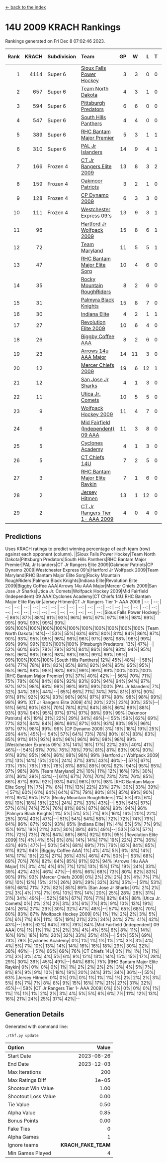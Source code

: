[<- back to the index](readme.md)
# 14U 2009 KRACH Rankings
Rankings generated on Fri Dec  8 07:02:46 2023.

Rank|KRACH|Subdivision|Team|GP|W|L|T|OTW|OTL|SoS|Exp Wins|Win Diff
---:|---:|:---|:---|---:|---:|---:|---:|---:|---:|---:|---:|---:
1|4114|Super 6|[Sioux Falls Power Hockey](https://gamesheetstats.com/seasons/3664/teams/140999/schedule)|3|3|0|0|0|0|180|3.8|-0.0
2|657|Super 6|[Team North Dakota](https://gamesheetstats.com/seasons/3664/teams/141001/schedule)|4|3|1|0|0|0|868|3.8|-0.0
3|594|Super 6|[Pittsburgh Predators](https://gamesheetstats.com/seasons/3664/teams/140995/schedule)|6|6|0|0|0|0|13|6.8|-0.0
4|547|Super 6|[South Hills Panthers](https://gamesheetstats.com/seasons/3664/teams/160166/schedule)|4|4|0|0|0|0|17|4.9|0.0
5|389|Super 6|[RHC Bantam Major Premier](https://gamesheetstats.com/seasons/3664/teams/140984/schedule)|5|3|1|1|0|0|171|4.4|0.0
6|310|Super 6|[PAL Jr Islanders](https://gamesheetstats.com/seasons/3664/teams/140990/schedule)|14|9|4|1|0|0|247|10.4|0.0
7|166|Frozen 4|[CT Jr Rangers Elite 2009](https://gamesheetstats.com/seasons/3664/teams/140980/schedule)|13|8|3|2|1|0|113|9.9|0.0
8|159|Frozen 4|[Oakmoor Patriots](https://gamesheetstats.com/seasons/3664/teams/141002/schedule)|3|2|1|0|1|0|180|2.8|-0.0
9|128|Frozen 4|[CP Dynamo 2009](https://gamesheetstats.com/seasons/3664/teams/140991/schedule)|6|3|3|0|0|0|144|3.9|0.0
10|111|Frozen 4|[Westchester Express 09's](https://gamesheetstats.com/seasons/3664/teams/140992/schedule)|13|9|3|1|1|1|62|10.4|0.0
11|96||[Hartford Jr Wolfpack 2009](https://gamesheetstats.com/seasons/3664/teams/140979/schedule)|15|8|6|1|1|0|106|9.4|0.0
12|72||[Team Maryland](https://gamesheetstats.com/seasons/3664/teams/140998/schedule)|11|5|5|1|0|0|120|6.4|0.0
13|47||[RHC Bantam Major Elite Sorg](https://gamesheetstats.com/seasons/3664/teams/140985/schedule)|10|4|6|0|0|0|120|4.9|0.0
14|35||[Rocky Mountain RoughRiders](https://gamesheetstats.com/seasons/3664/teams/144346/schedule)|8|2|6|0|0|0|615|2.8|-0.0
15|31||[Palmyra Black Knights](https://gamesheetstats.com/seasons/3664/teams/140997/schedule)|15|8|7|0|0|0|126|8.9|0.0
16|30||[Indiana Elite](https://gamesheetstats.com/seasons/3664/teams/144344/schedule)|4|2|1|1|0|0|17|3.4|0.0
17|27||[Revolution Elite 2009](https://gamesheetstats.com/seasons/3664/teams/140996/schedule)|10|6|4|0|0|0|35|6.9|0.0
18|26||[Biggby Coffee AAA](https://gamesheetstats.com/seasons/3664/teams/144343/schedule)|8|2|6|0|0|1|636|2.8|-0.0
19|23||[Arrows 14u AAA Major](https://gamesheetstats.com/seasons/3664/teams/140993/schedule)|14|11|3|0|0|0|12|11.9|0.0
20|12||[Mercer Chiefs 2009](https://gamesheetstats.com/seasons/3664/teams/140987/schedule)|19|6|12|1|1|2|75|7.4|0.0
21|12||[San Jose Jr Sharks](https://gamesheetstats.com/seasons/3664/teams/141003/schedule)|4|1|3|0|0|0|125|1.9|0.0
22|11||[Utica Jr. Comets](https://gamesheetstats.com/seasons/3664/teams/140994/schedule)|10|5|5|0|0|0|115|5.9|0.0
23|9||[Wolfpack Hockey 2009](https://gamesheetstats.com/seasons/3664/teams/140986/schedule)|11|4|7|0|0|1|39|4.9|0.0
24|6||[Mid Fairfield (Independent) 09 AAA](https://gamesheetstats.com/seasons/3664/teams/140981/schedule)|11|3|8|0|0|0|30|3.9|0.0
25|5||[Cyclones Academy](https://gamesheetstats.com/seasons/3664/teams/140978/schedule)|4|1|3|0|0|0|17|1.9|0.0
26|5||[CT Chiefs 14U](https://gamesheetstats.com/seasons/3664/teams/140982/schedule)|7|2|5|0|0|0|19|2.9|0.0
27|3||[RHC Bantam Major Elite Raykin](https://gamesheetstats.com/seasons/3664/teams/140989/schedule)|7|1|6|0|0|0|13|1.9|0.0
28|2||[Jersey Hitmen](https://gamesheetstats.com/seasons/3664/teams/140988/schedule)|13|1|12|0|0|0|105|1.9|0.0
29|2||[CT Jr Rangers Tier 1- AAA 2009](https://gamesheetstats.com/seasons/3664/teams/140983/schedule)|4|0|4|0|0|0|13|0.9|0.0

## Predictions
Uses KRACH ratings to predict winning percentage of each team (row) against each opponent (column).
||Sioux Falls Power Hockey|Team North Dakota|Pittsburgh Predators|South Hills Panthers|RHC Bantam Major Premier|PAL Jr Islanders|CT Jr Rangers Elite 2009|Oakmoor Patriots|CP Dynamo 2009|Westchester Express 09's|Hartford Jr Wolfpack 2009|Team Maryland|RHC Bantam Major Elite Sorg|Rocky Mountain RoughRiders|Palmyra Black Knights|Indiana Elite|Revolution Elite 2009|Biggby Coffee AAA|Arrows 14u AAA Major|Mercer Chiefs 2009|San Jose Jr Sharks|Utica Jr. Comets|Wolfpack Hockey 2009|Mid Fairfield (Independent) 09 AAA|Cyclones Academy|CT Chiefs 14U|RHC Bantam Major Elite Raykin|Jersey Hitmen|CT Jr Rangers Tier 1- AAA 2009
| --: | --: | --: | --: | --: | --: | --: | --: | --: | --: | --: | --: | --: | --: | --: | --: | --: | --: | --: | --: | --: | --: | --: | --: | --: | --: | --: | --: | --: | --: 
|Sioux Falls Power Hockey|--| 86%| 87%| 88%| 91%| 93%| 96%| 96%| 97%| 97%| 98%| 98%| 99%| 99%| 99%| 99%| 99%| 99%| 99%|100%|100%|100%|100%|100%|100%|100%|100%|100%|100%
|Team North Dakota| 14%|--| 53%| 55%| 63%| 68%| 80%| 81%| 84%| 86%| 87%| 90%| 93%| 95%| 95%| 96%| 96%| 96%| 97%| 98%| 98%| 98%| 99%| 99%| 99%| 99%|100%|100%|100%
|Pittsburgh Predators| 13%| 47%|--| 52%| 60%| 66%| 78%| 79%| 82%| 84%| 86%| 89%| 93%| 94%| 95%| 95%| 96%| 96%| 96%| 98%| 98%| 98%| 99%| 99%| 99%| 99%|100%|100%|100%
|South Hills Panthers| 12%| 45%| 48%|--| 58%| 64%| 77%| 78%| 81%| 83%| 85%| 88%| 92%| 94%| 95%| 95%| 95%| 95%| 96%| 98%| 98%| 98%| 98%| 99%| 99%| 99%|100%|100%|100%
|RHC Bantam Major Premier|  9%| 37%| 40%| 42%|--| 56%| 70%| 71%| 75%| 78%| 80%| 84%| 89%| 92%| 93%| 93%| 94%| 94%| 94%| 97%| 97%| 97%| 98%| 98%| 99%| 99%| 99%| 99%|100%
|PAL Jr Islanders|  7%| 32%| 34%| 36%| 44%|--| 65%| 66%| 71%| 74%| 76%| 81%| 87%| 90%| 91%| 91%| 92%| 92%| 93%| 96%| 96%| 97%| 97%| 98%| 98%| 98%| 99%| 99%| 99%
|CT Jr Rangers Elite 2009|  4%| 20%| 22%| 23%| 30%| 35%|--| 51%| 56%| 60%| 63%| 70%| 78%| 82%| 84%| 85%| 86%| 86%| 88%| 93%| 93%| 94%| 95%| 97%| 97%| 97%| 98%| 99%| 99%
|Oakmoor Patriots|  4%| 19%| 21%| 22%| 29%| 34%| 49%|--| 55%| 59%| 62%| 69%| 77%| 82%| 84%| 84%| 86%| 86%| 87%| 93%| 93%| 93%| 95%| 96%| 97%| 97%| 98%| 99%| 99%
|CP Dynamo 2009|  3%| 16%| 18%| 19%| 25%| 29%| 44%| 45%|--| 54%| 57%| 64%| 73%| 78%| 80%| 81%| 83%| 83%| 85%| 91%| 91%| 92%| 94%| 96%| 96%| 96%| 98%| 98%| 99%
|Westchester Express 09's|  3%| 14%| 16%| 17%| 22%| 26%| 40%| 41%| 46%|--| 54%| 61%| 70%| 76%| 78%| 79%| 81%| 81%| 83%| 90%| 90%| 91%| 93%| 95%| 96%| 96%| 98%| 98%| 99%
|Hartford Jr Wolfpack 2009|  2%| 13%| 14%| 15%| 20%| 24%| 37%| 38%| 43%| 46%|--| 57%| 67%| 73%| 75%| 76%| 78%| 78%| 81%| 88%| 89%| 90%| 92%| 94%| 95%| 95%| 97%| 98%| 98%
|Team Maryland|  2%| 10%| 11%| 12%| 16%| 19%| 30%| 31%| 36%| 39%| 43%|--| 61%| 67%| 70%| 70%| 73%| 73%| 76%| 85%| 86%| 87%| 89%| 92%| 93%| 94%| 96%| 97%| 98%
|RHC Bantam Major Elite Sorg|  1%|  7%|  7%|  8%| 11%| 13%| 22%| 23%| 27%| 30%| 33%| 39%|--| 57%| 60%| 61%| 64%| 64%| 67%| 79%| 80%| 81%| 85%| 89%| 90%| 91%| 95%| 95%| 97%
|Rocky Mountain RoughRiders|  1%|  5%|  6%|  6%|  8%| 10%| 18%| 18%| 22%| 24%| 27%| 33%| 43%|--| 53%| 54%| 57%| 57%| 61%| 74%| 75%| 76%| 81%| 86%| 87%| 88%| 93%| 94%| 96%
|Palmyra Black Knights|  1%|  5%|  5%|  5%|  7%|  9%| 16%| 16%| 20%| 22%| 25%| 30%| 40%| 47%|--| 51%| 54%| 54%| 58%| 72%| 72%| 74%| 79%| 84%| 86%| 87%| 92%| 93%| 95%
|Indiana Elite|  1%|  4%|  5%|  5%|  7%|  9%| 15%| 16%| 19%| 21%| 24%| 30%| 39%| 46%| 49%|--| 53%| 53%| 57%| 71%| 72%| 73%| 78%| 84%| 86%| 86%| 92%| 93%| 95%
|Revolution Elite 2009|  1%|  4%|  4%|  5%|  6%|  8%| 14%| 14%| 17%| 19%| 22%| 27%| 36%| 43%| 46%| 47%|--| 50%| 54%| 68%| 69%| 71%| 76%| 82%| 84%| 85%| 91%| 92%| 94%
|Biggby Coffee AAA|  1%|  4%|  4%|  5%|  6%|  8%| 14%| 14%| 17%| 19%| 22%| 27%| 36%| 43%| 46%| 47%| 50%|--| 53%| 68%| 69%| 70%| 76%| 82%| 84%| 85%| 91%| 92%| 94%
|Arrows 14u AAA Major|  1%|  3%|  4%|  4%|  6%|  7%| 12%| 13%| 15%| 17%| 19%| 24%| 33%| 39%| 42%| 43%| 46%| 47%|--| 65%| 66%| 68%| 73%| 80%| 82%| 83%| 90%| 91%| 93%
|Mercer Chiefs 2009|  0%|  2%|  2%|  2%|  3%|  4%|  7%|  7%|  9%| 10%| 12%| 15%| 21%| 26%| 28%| 29%| 32%| 32%| 35%|--| 51%| 53%| 59%| 68%| 71%| 72%| 82%| 85%| 89%
|San Jose Jr Sharks|  0%|  2%|  2%|  2%|  3%|  4%|  7%|  7%|  9%| 10%| 11%| 14%| 20%| 25%| 28%| 28%| 31%| 31%| 34%| 49%|--| 52%| 58%| 67%| 70%| 71%| 82%| 84%| 88%
|Utica Jr. Comets|  0%|  2%|  2%|  2%|  3%|  3%|  6%|  7%|  8%|  9%| 10%| 13%| 19%| 24%| 26%| 27%| 29%| 30%| 32%| 47%| 48%|--| 57%| 65%| 68%| 70%| 80%| 83%| 87%
|Wolfpack Hockey 2009|  0%|  1%|  1%|  2%|  2%|  3%|  5%|  5%|  6%|  7%|  8%| 11%| 15%| 19%| 21%| 22%| 24%| 24%| 27%| 41%| 42%| 43%|--| 59%| 62%| 64%| 76%| 79%| 84%
|Mid Fairfield (Independent) 09 AAA|  0%|  1%|  1%|  1%|  2%|  2%|  3%|  4%|  4%|  5%|  6%|  8%| 11%| 14%| 16%| 16%| 18%| 18%| 20%| 32%| 33%| 35%| 41%|--| 54%| 55%| 69%| 73%| 79%
|Cyclones Academy|  0%|  1%|  1%|  1%|  1%|  2%|  3%|  3%|  4%|  4%|  5%|  7%| 10%| 13%| 14%| 14%| 16%| 16%| 18%| 29%| 30%| 32%| 38%| 46%|--| 51%| 66%| 69%| 76%
|CT Chiefs 14U|  0%|  1%|  1%|  1%|  1%|  2%|  3%|  3%|  4%|  4%|  5%|  6%|  9%| 12%| 13%| 14%| 15%| 15%| 17%| 28%| 29%| 30%| 36%| 45%| 49%|--| 64%| 68%| 75%
|RHC Bantam Major Elite Raykin|  0%|  0%|  0%|  0%|  1%|  1%|  2%|  2%|  2%|  2%|  3%|  4%|  5%|  7%|  8%|  8%|  9%|  9%| 10%| 18%| 18%| 20%| 24%| 31%| 34%| 36%|--| 55%| 63%
|Jersey Hitmen|  0%|  0%|  0%|  0%|  1%|  1%|  1%|  1%|  2%|  2%|  2%|  3%|  5%|  6%|  7%|  7%|  8%|  8%|  9%| 15%| 16%| 17%| 21%| 27%| 31%| 32%| 45%|--| 58%
|CT Jr Rangers Tier 1- AAA 2009|  0%|  0%|  0%|  0%|  0%|  1%|  1%|  1%|  1%|  1%|  2%|  2%|  3%|  4%|  5%|  5%|  6%|  6%|  7%| 11%| 12%| 13%| 16%| 21%| 24%| 25%| 37%| 42%|--

## Generation Details

Generated with command line:
```
./thf.py update
```

| Option | Value |
| :----- | ----: |
| Start Date | 2023-08-26 |
| End Date | 2023-12-03 |
| Max Iterations | 200 |
| Max Ratings Diff | 1e-05 |
| Shootout Win Value | 1.00 |
| Shootout Loss Value | 0.00 |
| Tie Value | 0.50 |
| Alpha Value | 0.85 |
| Bonus Points | 0.00 |
| Fake Ties | 0 |
| Alpha Games | 1 |
| Ignore teams | __KRACH_FAKE_TEAM__ |
| Min Games Played | 4 |

